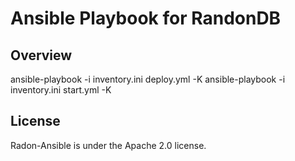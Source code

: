 # Ansible Playbook for RandonDB
## Overview
ansible-playbook -i inventory.ini deploy.yml -K
ansible-playbook -i inventory.ini start.yml -K
## License
Radon-Ansible is under the Apache 2.0 license.
